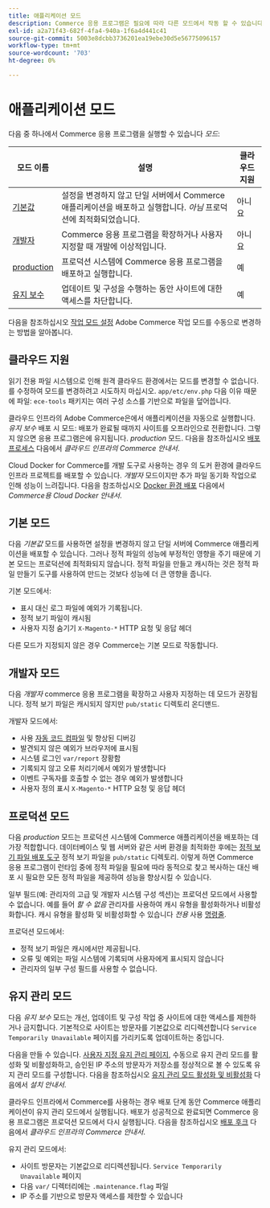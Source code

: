 ```yaml
---
title: 애플리케이션 모드
description: Commerce 응용 프로그램은 필요에 따라 다른 모드에서 작동 할 수 있습니다. 사용 가능한 애플리케이션 모드의 세부 목록을 봅니다.
exl-id: a2a71f43-682f-4fa4-940a-1f6a4d441c41
source-git-commit: 5003e8dcbb3736201ea19ebe30d5e56775096157
workflow-type: tm+mt
source-wordcount: '703'
ht-degree: 0%

---
```


# 애플리케이션 모드

다음 중 하나에서 Commerce 응용 프로그램을 실행할 수 있습니다 _모드_:

| 모드 이름 | 설명 | 클라우드 지원 |
| ------------------------ | ------------------- | ------------- |
| [기본값](#default-mode) | 설정을 변경하지 않고 단일 서버에서 Commerce 애플리케이션을 배포하고 실행합니다. _아님_ 프로덕션에 최적화되었습니다. | 아니요 |
| [개발자](#developer-mode) | Commerce 응용 프로그램을 확장하거나 사용자 지정할 때 개발에 이상적입니다. | 아니요 |
| [production](#production-mode) | 프로덕션 시스템에 Commerce 응용 프로그램을 배포하고 실행합니다. | 예 |
| [유지 보수](#maintenance-mode) | 업데이트 및 구성을 수행하는 동안 사이트에 대한 액세스를 차단합니다. | 예 |

다음을 참조하십시오 [작업 모드 설정](../cli/set-mode.md) Adobe Commerce 작업 모드를 수동으로 변경하는 방법을 알아봅니다.

## 클라우드 지원

읽기 전용 파일 시스템으로 인해 원격 클라우드 환경에서는 모드를 변경할 수 없습니다. 를 수정하여 모드를 변경하려고 시도하지 마십시오. `app/etc/env.php` 다음 이유 때문에 파일: `ece-tools` 패키지는 여러 구성 소스를 기반으로 파일을 덮어씁니다.

클라우드 인프라의 Adobe Commerce은에서 애플리케이션을 자동으로 실행합니다. _유지 보수_ 배포 시 모드: 배포가 완료될 때까지 사이트를 오프라인으로 전환합니다. 그렇지 않으면 응용 프로그램은에 유지됩니다. _production_ 모드. 다음을 참조하십시오 [배포 프로세스](https://experienceleague.adobe.com/docs/commerce-cloud-service/user-guide/develop/deploy/process.html#deploy-phase) 다음에서 _클라우드 인프라의 Commerce 안내서_.

Cloud Docker for Commerce를 개발 도구로 사용하는 경우 의 도커 환경에 클라우드 인프라 프로젝트를 배포할 수 있습니다. _개발자_ 모드이지만 추가 파일 동기화 작업으로 인해 성능이 느려집니다. 다음을 참조하십시오 [Docker 환경 배포](https://developer.adobe.com/commerce/cloud-tools/docker/deploy/#launch-mode) 다음에서 _Commerce용 Cloud Docker 안내서_.

## 기본 모드

다음 _기본값_ 모드를 사용하면 설정을 변경하지 않고 단일 서버에 Commerce 애플리케이션을 배포할 수 있습니다. 그러나 정적 파일의 성능에 부정적인 영향을 주기 때문에 기본 모드는 프로덕션에 최적화되지 않습니다. 정적 파일을 만들고 캐시하는 것은 정적 파일 만들기 도구를 사용하여 만드는 것보다 성능에 더 큰 영향을 줍니다.

기본 모드에서:

- 표시 대신 로그 파일에 예외가 기록됩니다.
- 정적 보기 파일이 캐시됨
- 사용자 지정 숨기기 `X-Magento-*` HTTP 요청 및 응답 헤더

다른 모드가 지정되지 않은 경우 Commerce는 기본 모드로 작동합니다.

## 개발자 모드

다음 _개발자_ commerce 응용 프로그램을 확장하고 사용자 지정하는 데 모드가 권장됩니다. 정적 보기 파일은 캐시되지 않지만 `pub/static` 디렉토리 온디맨드.

개발자 모드에서:

- 사용 [자동 코드 컴파일](../cli/code-compiler.md) 및 향상된 디버깅
- 발견되지 않은 예외가 브라우저에 표시됨
- 시스템 로그인 `var/report` 장황함
- 기록되지 않고 오류 처리기에서 예외가 발생합니다
- 이벤트 구독자를 호출할 수 없는 경우 예외가 발생합니다
- 사용자 정의 표시 `X-Magento-*` HTTP 요청 및 응답 헤더

## 프로덕션 모드

다음 _production_ 모드는 프로덕션 시스템에 Commerce 애플리케이션을 배포하는 데 가장 적합합니다. 데이터베이스 및 웹 서버와 같은 서버 환경을 최적화한 후에는 [정적 보기 파일 배포 도구](../cli/static-view-file-deployment.md) 정적 보기 파일을 `pub/static` 디렉토리. 이렇게 하면 Commerce 응용 프로그램이 런타임 중에 정적 파일을 필요에 따라 동적으로 찾고 복사하는 대신 배포 시 필요한 모든 정적 파일을 제공하여 성능을 향상시킬 수 있습니다.

일부 필드(예: 관리자의 고급 및 개발자 시스템 구성 섹션)는 프로덕션 모드에서 사용할 수 없습니다. 예를 들어 _할 수 없음_ 관리자를 사용하여 캐시 유형을 활성화하거나 비활성화합니다. 캐시 유형을 활성화 및 비활성화할 수 있습니다 _전용_ 사용 [명령줄](../cli/manage-cache.md#config-cli-subcommands-cache-en).

프로덕션 모드에서:

- 정적 보기 파일은 캐시에서만 제공됩니다.
- 오류 및 예외는 파일 시스템에 기록되며 사용자에게 표시되지 않습니다
- 관리자의 일부 구성 필드를 사용할 수 없습니다.

## 유지 관리 모드

다음 _유지 보수_ 모드는 개선, 업데이트 및 구성 작업 중 사이트에 대한 액세스를 제한하거나 금지합니다. 기본적으로 사이트는 방문자를 기본값으로 리디렉션합니다 `Service Temporarily Unavailable` 페이지를 가리키도록 업데이트하는 중입니다.

다음을 만들 수 있습니다. [사용자 지정 유지 관리 페이지](../../upgrade/troubleshooting/maintenance-mode-options.md), 수동으로 유지 관리 모드를 활성화 및 비활성화하고, 승인된 IP 주소의 방문자가 저장소를 정상적으로 볼 수 있도록 유지 관리 모드를 구성합니다. 다음을 참조하십시오 [유지 관리 모드 활성화 및 비활성화](../../installation/tutorials/maintenance-mode.md) 다음에서 _설치 안내서_.

클라우드 인프라에서 Commerce를 사용하는 경우 배포 단계 동안 Commerce 애플리케이션이 유지 관리 모드에서 실행됩니다. 배포가 성공적으로 완료되면 Commerce 응용 프로그램은 프로덕션 모드에서 다시 실행됩니다. 다음을 참조하십시오 [배포 후크](https://experienceleague.adobe.com/docs/commerce-cloud-service/user-guide/develop/deploy/best-practices.html#phase-5%3A-deployment-hooks) 다음에서 _클라우드 인프라의 Commerce 안내서_.

유지 관리 모드에서:

- 사이트 방문자는 기본값으로 리디렉션됩니다. `Service Temporarily Unavailable` 페이지
- 다음 `var/` 디렉터리에는 `.maintenance.flag` 파일
- IP 주소를 기반으로 방문자 액세스를 제한할 수 있습니다
